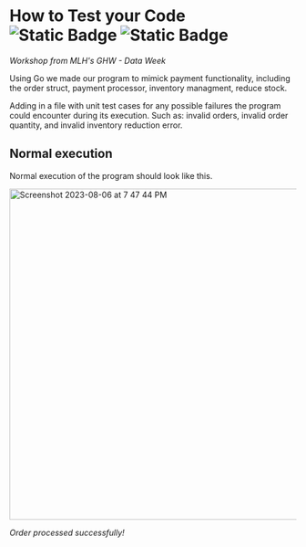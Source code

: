 # How to Test your Code  ![Static Badge](https://img.shields.io/badge/GO-white?logo=Go) ![Static Badge](https://img.shields.io/badge/Visual%20Studio%20Code-white?logo=visualstudiocode&logoColor=blue)

*Workshop from MLH's GHW - Data Week*

Using Go we made our program to mimick payment functionality, including the order struct, payment processor, inventory managment, reduce stock. 

Adding in a file with unit test cases for any possible failures the program could encounter during its execution. Such as: invalid orders, invalid order quantity, and invalid inventory reduction error.


Normal execution
---
Normal execution of the program should look like this.

<img width="580" alt="Screenshot 2023-08-06 at 7 47 44 PM" src="https://github.com/FishSticks-stack/TestCaseWorkshop/assets/70287581/08caba9c-e622-46e4-a7a8-efa0a20acd77">

*Order processed successfully!*
